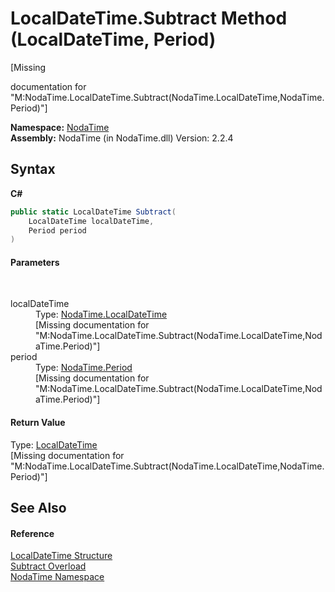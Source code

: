# LocalDateTime.Subtract Method (LocalDateTime, Period)
 

\[Missing <summary> documentation for "M:NodaTime.LocalDateTime.Subtract(NodaTime.LocalDateTime,NodaTime.Period)"\]

**Namespace:**&nbsp;<a href="N_NodaTime">NodaTime</a><br />**Assembly:**&nbsp;NodaTime (in NodaTime.dll) Version: 2.2.4

## Syntax

**C#**<br />
``` C#
public static LocalDateTime Subtract(
	LocalDateTime localDateTime,
	Period period
)
```


#### Parameters
&nbsp;<dl><dt>localDateTime</dt><dd>Type: <a href="T_NodaTime_LocalDateTime">NodaTime.LocalDateTime</a><br />\[Missing <param name="localDateTime"/> documentation for "M:NodaTime.LocalDateTime.Subtract(NodaTime.LocalDateTime,NodaTime.Period)"\]</dd><dt>period</dt><dd>Type: <a href="T_NodaTime_Period">NodaTime.Period</a><br />\[Missing <param name="period"/> documentation for "M:NodaTime.LocalDateTime.Subtract(NodaTime.LocalDateTime,NodaTime.Period)"\]</dd></dl>

#### Return Value
Type: <a href="T_NodaTime_LocalDateTime">LocalDateTime</a><br />\[Missing <returns> documentation for "M:NodaTime.LocalDateTime.Subtract(NodaTime.LocalDateTime,NodaTime.Period)"\]

## See Also


#### Reference
<a href="T_NodaTime_LocalDateTime">LocalDateTime Structure</a><br /><a href="Overload_NodaTime_LocalDateTime_Subtract">Subtract Overload</a><br /><a href="N_NodaTime">NodaTime Namespace</a><br />